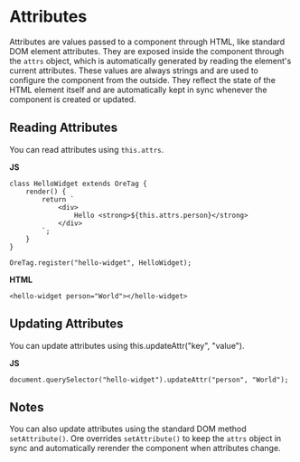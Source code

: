 # Attributes

Attributes are values passed to a component through HTML, like standard DOM element attributes. They are exposed inside the component through the `attrs` object, which is automatically generated by reading the element's current attributes. These values are always strings and are used to configure the component from the outside. They reflect the state of the HTML element itself and are automatically kept in sync whenever the component is created or updated.

## Reading Attributes

You can read attributes using `this.attrs`.

**JS**

    class HelloWidget extends OreTag {
        render() {
            return `
                <div>
                    Hello <strong>${this.attrs.person}</strong>
                </div>
            `;
        }
    }

    OreTag.register("hello-widget", HelloWidget);
 
**HTML**

    <hello-widget person="World"></hello-widget>

## Updating Attributes

You can update attributes using this.updateAttr("key", "value").

**JS**

    document.querySelector("hello-widget").updateAttr("person", "World");

## Notes

You can also update attributes using the standard DOM method `setAttribute()`. Ore overrides `setAttribute()` to keep the `attrs` object in sync and automatically rerender the component when attributes change.

